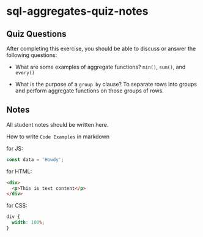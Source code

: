 # sql-aggregates-quiz-notes

## Quiz Questions

After completing this exercise, you should be able to discuss or answer the following questions:

- What are some examples of aggregate functions?
  `min()`, `sum()`, and `every()`

- What is the purpose of a `group by` clause?
  To separate rows into groups and perform aggregate functions on those groups of rows.

## Notes

All student notes should be written here.

How to write `Code Examples` in markdown

for JS:

```javascript
const data = 'Howdy';
```

for HTML:

```html
<div>
  <p>This is text content</p>
</div>
```

for CSS:

```css
div {
  width: 100%;
}
```
